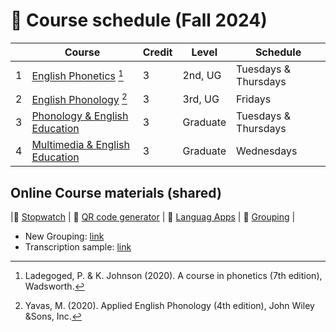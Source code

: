 # 🌿 Course schedule (Fall 2024)

||Course|Credit|Level|Schedule|
|--|--|--|--|--|
|1| [English Phonetics](https://github.com/MK316/F2024/blob/main/Phonetics/readme.md) [^1]|3|2nd, UG| Tuesdays & Thursdays |
|2| [English Phonology](https://github.com/MK316/F2024/blob/main/Phonology/readme.md) [^2]|3|3rd, UG| Fridays |
|3| [Phonology & English Education](https://github.com/MK316/F2024/blob/main/EngEdu/Readme.md) |3| Graduate | Tuesdays & Thursdays |
|4| [Multimedia & English Education](https://github.com/MK316/F2024/blob/main/Multimedia/Readme.md) |3| Graduate | Wednesdays |


## Online Course materials (shared)
|🐳 [Stopwatch](https://stop-watch.streamlit.app/) | 🐳 [QR code generator](https://mrkim21.github.io/appfolder/qrcode.html) | 🐳 [Languag Apps](https://mrkim21.github.io) | 🐳 [Grouping](https://mrkim21.github.io/appfolder/grouping.html) |
+ New Grouping: [link](https://github.com/MK316/F2024/blob/main/NewGrouping240902.ipynb)
+ Transcription sample: [link](https://github.com/MK316/F2024/blob/main/transcription_foreign.ipynb)


[^1]: Ladegoged, P. & K. Johnson (2020). A course in phonetics (7th edition), Wadsworth.
[^2]: Yavas, M. (2020). Applied English Phonology (4th edition), John Wiley &Sons, Inc.
  
